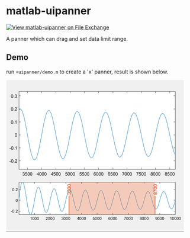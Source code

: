 # matlab-uipanner

[![View matlab-uipanner on File Exchange](https://www.mathworks.com/matlabcentral/images/matlab-file-exchange.svg)](https://ww2.mathworks.cn/matlabcentral/fileexchange/74852-matlab-uipanner)

A panner which can drag and set data limit range.

## Demo

run `+uipanner/demo.m` to create a 'x' panner, result is shown below.

![Demo](./doc/demo.png)
